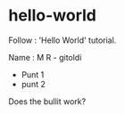 # hello-world

Follow : 'Hello World' tutorial.

Name : M R - gitoldi

* Punt 1
* punt 2

Does the bullit work?
